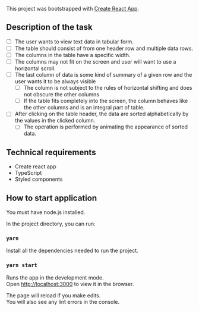 This project was bootstrapped with [Create React App](https://github.com/facebook/create-react-app).

## Description of the task

- [ ] The user wants to view text data in tabular form.
- [ ] The table should consist of from one header row and multiple data rows.
- [ ] The columns in the table have a specific width.
- [ ] The columns may not fit on the screen and user will want to use a horizontal scroll.
- [ ] The last column of data is some kind of summary of a given row and the user wants it to be always visible
  - [ ] The column is not subject to the rules of horizontal shifting and does not obscure the other columns
  - [ ] If the table fits completely into the screen, the column behaves like the other columns and is an integral part of table.
- [ ] After clicking on the table header, the data are sorted alphabetically by the values in the clicked column.
  - [ ] The operation is performed by animating the appearance of sorted data.

## Technical requirements

- Create react app
- TypeScript
- Styled components

## How to start application

You must have node.js installed.

In the project directory, you can run:

### `yarn`

Install all the dependencies needed to run the project.

### `yarn start`

Runs the app in the development mode.<br />
Open [http://localhost:3000](http://localhost:3000) to view it in the browser.

The page will reload if you make edits.<br />
You will also see any lint errors in the console.
